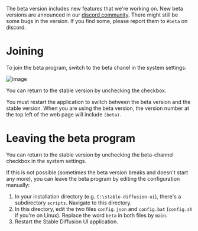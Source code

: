 The beta version includes new features that we're working on. New beta versions are announced
in our [discord community](https://discord.com/invite/u9yhsFmEkB). 
There might still be some bugs in the version. If you find some, please report them to `#beta`
on discord.

# Joining
To join the beta program, switch to the beta chanel in the system settings:

![image](https://user-images.githubusercontent.com/5852422/201432828-3d777a81-8ce0-4303-aaac-1ebd5b277deb.png)

You can return to the stable version by unchecking the checkbox.

You must restart the application to switch between the beta version and the stable version. When you
are using the beta version, the version number at the top left of the web page will include `(beta)`.

# Leaving the beta program
You can return to the stable version by unchecking the beta-channel checkbox in the system settings.

If this is not possible (sometimes the beta version breaks and doesn't start any more), you can leave
the beta program by editing the configuration manually:
1. In your installation directory (e.g. `C:\stable-diffusion-ui`), there's a subdirectory `scripts`. 
    Navigate to this directory.
2. In this directory, edit the two files `config.json` and `config.bat` (`config.sh` if you're on Linux).
    Replace the word `beta` in both files by `main`.
3. Restart the Stable Diffusion UI application.
